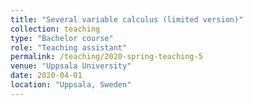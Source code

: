 ```yaml
---
title: "Several variable calculus (limited version)"
collection: teaching
type: "Bachelor course"
role: "Teaching assistant"
permalink: /teaching/2020-spring-teaching-5
venue: "Uppsala University"
date: 2020-04-01
location: "Uppsala, Sweden"
---
```

